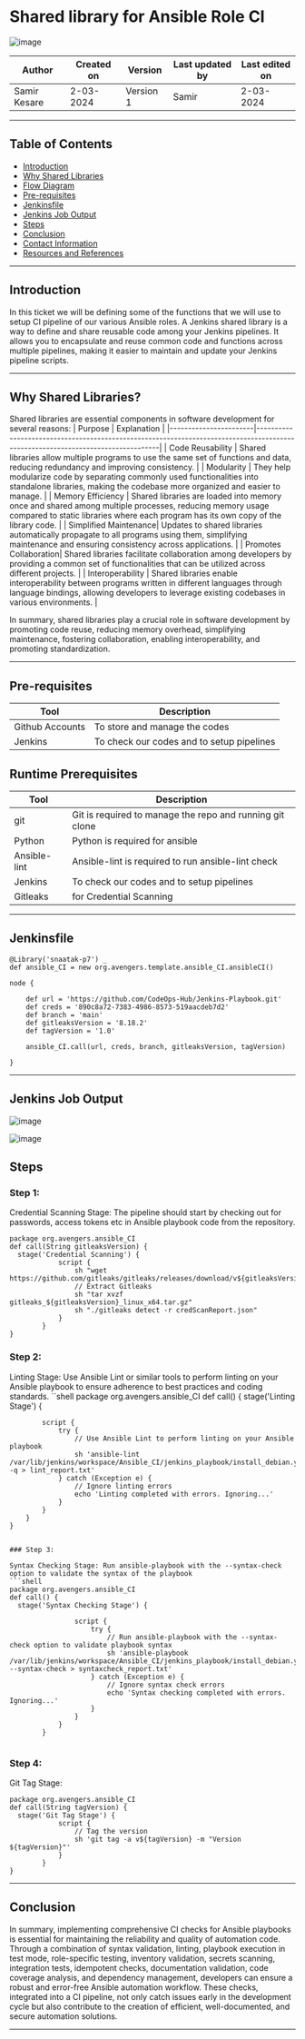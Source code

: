 
# Shared library for Ansible Role CI

![image](https://github.com/CodeOps-Hub/Documentation/assets/156056570/314f7657-1deb-4655-ab7b-9789d8853d6e)


|   Author        |  Created on   |  Version   | Last updated by  | Last edited on |
| --------------- | --------------| -----------|----------------- | -------------- |
| Samir Kesare |  2-03-2024  |  Version 1 | Samir  | 2-03-2024    |

***
## Table of Contents
+ [Introduction](#Introduction)
+ [Why Shared Libraries](#Why-Shared-Libraries)
+ [Flow Diagram](#Flow-Diagram)
+ [Pre-requisites](#Pre-requisites)
+ [Jenkinsfile](#Jenkinsfile)
+ [Jenkins Job Output](#Jenkins-Job-Output)
+ [Steps](#Steps)
+ [Conclusion](#Conclusion)
+ [Contact Information](#Contact-Information)
+ [Resources and References](#Resources-and-References)
  
***
## Introduction

In this ticket we will be defining some of the functions that we will use to setup CI pipeline of our various Ansible roles. A Jenkins shared library is a way to define and share reusable code among your Jenkins pipelines. It allows you to encapsulate and reuse common code and functions across multiple pipelines, making it easier to maintain and update your Jenkins pipeline scripts. 

***
## Why Shared Libraries?

Shared libraries are essential components in software development for several reasons:
| Purpose               | Explanation                                                                                                                     |
|-----------------------|---------------------------------------------------------------------------------------------------------------------------------|
| Code Reusability      | Shared libraries allow multiple programs to use the same set of functions and data, reducing redundancy and improving consistency. |
| Modularity            | They help modularize code by separating commonly used functionalities into standalone libraries, making the codebase more organized and easier to manage. |
| Memory Efficiency     | Shared libraries are loaded into memory once and shared among multiple processes, reducing memory usage compared to static libraries where each program has its own copy of the library code. |
| Simplified Maintenance| Updates to shared libraries automatically propagate to all programs using them, simplifying maintenance and ensuring consistency across applications. |
| Promotes Collaboration| Shared libraries facilitate collaboration among developers by providing a common set of functionalities that can be utilized across different projects. |
| Interoperability      | Shared libraries enable interoperability between programs written in different languages through language bindings, allowing developers to leverage existing codebases in various environments. |

In summary, shared libraries play a crucial role in software development by promoting code reuse, reducing memory overhead, simplifying maintenance, fostering collaboration, enabling interoperability, and promoting standardization.

***

## Pre-requisites

| Tool   | Description                          | 
|--------|--------------------------------------|
| Github Accounts | To store and manage the codes| 
| Jenkins | To check our codes and to setup pipelines         |  

## Runtime Prerequisites

| Tool   | Description                          | 
|--------|--------------------------------------|
| git | Git is required to manage the repo and running git clone| 
| Python | Python is required for ansible         |  
| Ansible-lint | Ansible-lint is required to run ansible-lint check         | 
| Jenkins | To check our codes and to setup pipelines         | 
| Gitleaks | for Credential Scanning   |

***
## Jenkinsfile
```shell
@Library('snaatak-p7') _
def ansible_CI = new org.avengers.template.ansible_CI.ansibleCI()

node {
    
    def url = 'https://github.com/CodeOps-Hub/Jenkins-Playbook.git'
    def creds = '890c8a72-7383-4986-8573-519aacdeb7d2'
    def branch = 'main'
    def gitleaksVersion = '8.18.2'
    def tagVersion = '1.0'
    
    ansible_CI.call(url, creds, branch, gitleaksVersion, tagVersion)
    
}

```
***
## Jenkins Job Output

![image](https://github.com/CodeOps-Hub/Documentation/assets/156056570/2dbd285d-4e96-42d1-a775-fb473a273fa1)

![image](https://github.com/CodeOps-Hub/Documentation/assets/156056570/17454703-533d-4698-a36b-f5e9ef22444b)


## Steps
### Step 1:

Credential Scanning Stage: The pipeline should start by checking out for passwords, access tokens etc in  Ansible playbook code from the repository.
```shell
package org.avengers.ansible_CI
def call(String gitleaksVersion) {
  stage('Credential Scanning') {
            script {
                sh "wget https://github.com/gitleaks/gitleaks/releases/download/v${gitleaksVersion}/gitleaks_${gitleaksVersion}_linux_x64.tar.gz"
                // Extract Gitleaks
                sh "tar xvzf gitleaks_${gitleaksVersion}_linux_x64.tar.gz"
                sh "./gitleaks detect -r credScanReport.json"
            }
        }
}
```


### Step 2:

Linting Stage: Use Ansible Lint or similar tools to perform linting on your Ansible playbook to ensure adherence to best practices and coding standards.
``shell
package org.avengers.ansible_CI
def call() {
    stage('Linting Stage') {
       
            script {
                try {
                    // Use Ansible Lint to perform linting on your Ansible playbook
                    sh 'ansible-lint /var/lib/jenkins/workspace/Ansible_CI/jenkins_playbook/install_debian.yml -q > lint_report.txt'
                } catch (Exception e) {
                    // Ignore linting errors
                    echo 'Linting completed with errors. Ignoring...'
                }
            }
        }
    }
```

### Step 3:

Syntax Checking Stage: Run ansible-playbook with the --syntax-check option to validate the syntax of the playbook
```shell
package org.avengers.ansible_CI
def call() {
  stage('Syntax Checking Stage') {
           
                script {
                    try {
                        // Run ansible-playbook with the --syntax-check option to validate playbook syntax
                        sh 'ansible-playbook /var/lib/jenkins/workspace/Ansible_CI/jenkins_playbook/install_debian.yml --syntax-check > syntaxcheck_report.txt'
                    } catch (Exception e) {
                        // Ignore syntax check errors
                        echo 'Syntax checking completed with errors. Ignoring...'
                    }
                }
            }
        }
  
```


### Step 4:

Git Tag Stage: 
```shell
package org.avengers.ansible_CI
def call(String tagVersion) {
  stage('Git Tag Stage') {
            script {
                // Tag the version
                sh 'git tag -a v${tagVersion} -m "Version ${tagVersion}"'
            }
        }
}
```

***
## Conclusion 

In summary, implementing comprehensive CI checks for Ansible playbooks is essential for maintaining the reliability and quality of automation code. Through a combination of syntax validation, linting, playbook execution in test mode, role-specific testing, inventory validation, secrets scanning, integration tests, idempotent checks, documentation validation, code coverage analysis, and dependency management, developers can ensure a robust and error-free Ansible automation workflow. These checks, integrated into a CI pipeline, not only catch issues early in the development cycle but also contribute to the creation of efficient, well-documented, and secure automation solutions.
***





